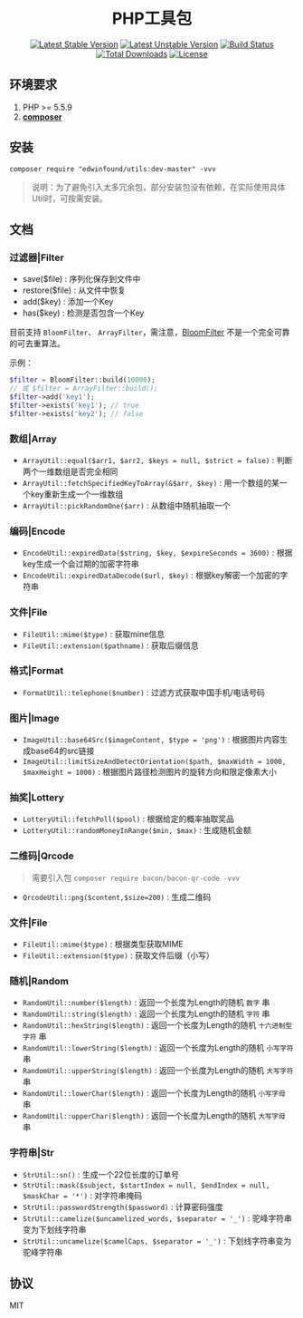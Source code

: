 <h1 align="center"> PHP工具包</h1>
<p align="center">
<a href="https://packagist.org/packages/edwinfound/utils"><img src="https://poser.pugx.org/edwinfound/utils/v/stable.svg" alt="Latest Stable Version"></a>
<a href="https://packagist.org/packages/edwinfound/utils"><img src="https://poser.pugx.org/edwinfound/utils/v/unstable.svg" alt="Latest Unstable Version"></a>
<a href="https://travis-ci.org/edwinfound/utils"><img src="https://travis-ci.org/edwinfound/utils.svg?branch=master" alt="Build Status"></a>
<a href="https://packagist.org/packages/edwinfound/utils"><img src="https://poser.pugx.org/edwinfound/utils/downloads" alt="Total Downloads"></a>
<a href="https://packagist.org/packages/edwinfound/utils"><img src="https://poser.pugx.org/edwinfound/utils/license" alt="License"></a>
</p>

## 环境要求

1. PHP >= 5.5.9
2. **[composer](https://getcomposer.org/)**

## 安装

```shell
composer require "edwinfound/utils:dev-master" -vvv
```

> 说明：为了避免引入太多冗余包，部分安装包没有依赖，在实际使用具体Util时，可按需安装。

## 文档

### 过滤器|Filter

- save($file) : 序列化保存到文件中 
- restore($file) : 从文件中恢复
- add($key) : 添加一个Key
- has($key) : 检测是否包含一个Key

目前支持 `BloomFilter`、 `ArrayFilter`，需注意，[BloomFilter](https://en.wikipedia.org/wiki/Bloom_filter) 不是一个完全可靠的可去重算法。

示例：

```php
$filter = BloomFilter::build(10000);
// 或 $filter = ArrayFilter::build();
$filter->add('key1'); 
$filter->exists('key1'); // true
$filter->exists('key2'); // false
```

### 数组|Array

- `ArrayUtil::equal($arr1, $arr2, $keys = null, $strict = false)` : 判断两个一维数组是否完全相同
- `ArrayUtil::fetchSpecifiedKeyToArray(&$arr, $key)` : 用一个数组的某一个key重新生成一个一维数组
- `ArrayUtil::pickRandomOne($arr)` : 从数组中随机抽取一个

### 编码|Encode

- `EncodeUtil::expiredData($string, $key, $expireSeconds = 3600)` : 根据key生成一个会过期的加密字符串
- `EncodeUtil::expiredDataDecode($url, $key)` : 根据key解密一个加密的字符串

### 文件|File

- `FileUtil::mime($type)` : 获取mine信息
- `FileUtil::extension($pathname)` : 获取后缀信息

### 格式|Format

- `FormatUtil::telephone($number)` : 过滤方式获取中国手机/电话号码

### 图片|Image

- `ImageUtil::base64Src($imageContent, $type = 'png')` : 根据图片内容生成base64的src链接
- `ImageUtil::limitSizeAndDetectOrientation($path, $maxWidth = 1000, $maxHeight = 1000)` : 根据图片路径检测图片的旋转方向和限定像素大小

### 抽奖|Lottery

- `LotteryUtil::fetchPoll($pool)` : 根据给定的概率抽取奖品
- `LotteryUtil::randomMoneyInRange($min, $max)` : 生成随机金额

### 二维码|Qrcode

> 需要引入包 `composer require bacon/bacon-qr-code -vvv`

- `QrcodeUtil::png($content,$size=200)` : 生成二维码

### 文件|File

- `FileUtil::mime($type)` : 根据类型获取MIME
- `FileUtil::extension($type)` : 获取文件后缀（小写）

### 随机|Random

- `RandomUtil::number($length)` : 返回一个长度为Length的随机 `数字` 串
- `RandomUtil::string($length)` : 返回一个长度为Length的随机 `字符` 串
- `RandomUtil::hexString($length)` : 返回一个长度为Length的随机 `十六进制型字符` 串
- `RandomUtil::lowerString($length)` : 返回一个长度为Length的随机 `小写字符` 串
- `RandomUtil::upperString($length)` : 返回一个长度为Length的随机 `大写字符` 串
- `RandomUtil::lowerChar($length)` : 返回一个长度为Length的随机 `小写字母` 串
- `RandomUtil::upperChar($length)` : 返回一个长度为Length的随机 `大写字母` 串


### 字符串|Str

- `StrUtil::sn()` : 生成一个22位长度的订单号
- `StrUtil::mask($subject, $startIndex = null, $endIndex = null, $maskChar = '*')` : 对字符串掩码
- `StrUtil::passwordStrength($password)` : 计算密码强度
- `StrUtil::camelize($uncamelized_words, $separator = '_')` : 驼峰字符串变为下划线字符串
- `StrUtil::uncamelize($camelCaps, $separator = '_')` : 下划线字符串变为驼峰字符串

## 协议

MIT